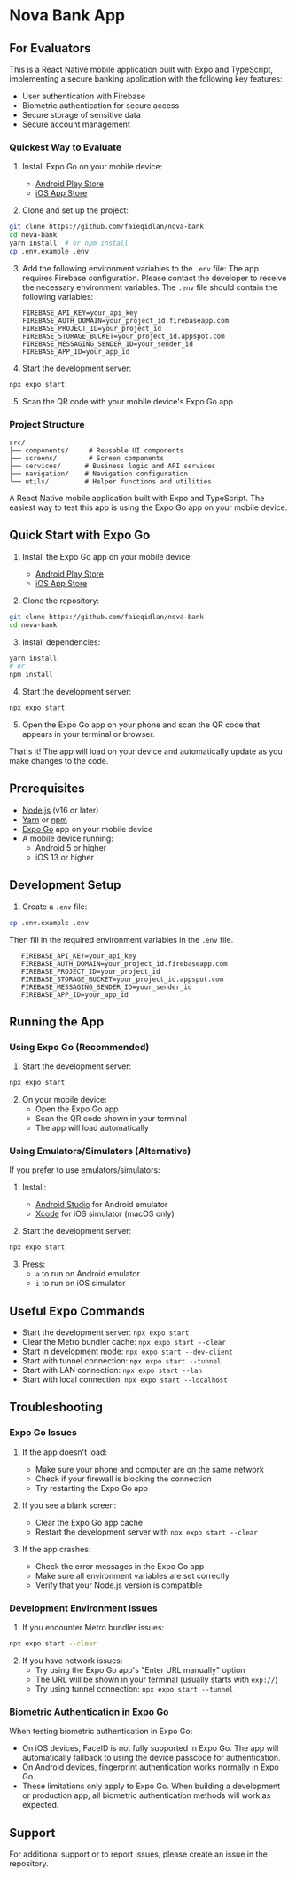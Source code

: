 # Nova Bank App

## For Evaluators

This is a React Native mobile application built with Expo and TypeScript, implementing a secure banking application with the following key features:

- User authentication with Firebase
- Biometric authentication for secure access
- Secure storage of sensitive data
- Secure account management

### Quickest Way to Evaluate

1. Install Expo Go on your mobile device:
   - [Android Play Store](https://play.google.com/store/apps/details?id=host.exp.exponent)
   - [iOS App Store](https://apps.apple.com/us/app/expo-go/id982107779)

2. Clone and set up the project:
```bash
git clone https://github.com/faieqidlan/nova-bank
cd nova-bank
yarn install  # or npm install
cp .env.example .env
```

3. Add the following environment variables to the `.env` file:
   The app requires Firebase configuration. Please contact the developer to receive the necessary environment variables.
   The `.env` file should contain the following variables:
   ```
   FIREBASE_API_KEY=your_api_key
   FIREBASE_AUTH_DOMAIN=your_project_id.firebaseapp.com
   FIREBASE_PROJECT_ID=your_project_id
   FIREBASE_STORAGE_BUCKET=your_project_id.appspot.com
   FIREBASE_MESSAGING_SENDER_ID=your_sender_id
   FIREBASE_APP_ID=your_app_id
   ```

4. Start the development server:
```bash
npx expo start
```

5. Scan the QR code with your mobile device's Expo Go app

### Project Structure

```
src/
├── components/     # Reusable UI components
├── screens/        # Screen components
├── services/      # Business logic and API services
├── navigation/    # Navigation configuration
└── utils/         # Helper functions and utilities
```

A React Native mobile application built with Expo and TypeScript. The easiest way to test this app is using the Expo Go app on your mobile device.

## Quick Start with Expo Go

1. Install the Expo Go app on your mobile device:
   - [Android Play Store](https://play.google.com/store/apps/details?id=host.exp.exponent)
   - [iOS App Store](https://apps.apple.com/us/app/expo-go/id982107779)

2. Clone the repository:
```bash
git clone https://github.com/faieqidlan/nova-bank
cd nova-bank
```

3. Install dependencies:
```bash
yarn install
# or
npm install
```

4. Start the development server:
```bash
npx expo start
```

5. Open the Expo Go app on your phone and scan the QR code that appears in your terminal or browser.

That's it! The app will load on your device and automatically update as you make changes to the code.

## Prerequisites

- [Node.js](https://nodejs.org/) (v16 or later)
- [Yarn](https://yarnpkg.com/) or [npm](https://www.npmjs.com/)
- [Expo Go](https://expo.dev/client) app on your mobile device
- A mobile device running:
  - Android 5 or higher
  - iOS 13 or higher

## Development Setup

1. Create a `.env` file:
```bash
cp .env.example .env
```
Then fill in the required environment variables in the `.env` file.
```
   FIREBASE_API_KEY=your_api_key
   FIREBASE_AUTH_DOMAIN=your_project_id.firebaseapp.com
   FIREBASE_PROJECT_ID=your_project_id
   FIREBASE_STORAGE_BUCKET=your_project_id.appspot.com
   FIREBASE_MESSAGING_SENDER_ID=your_sender_id
   FIREBASE_APP_ID=your_app_id
```

## Running the App

### Using Expo Go (Recommended)

1. Start the development server:
```bash
npx expo start
```

2. On your mobile device:
   - Open the Expo Go app
   - Scan the QR code shown in your terminal
   - The app will load automatically

### Using Emulators/Simulators (Alternative)

If you prefer to use emulators/simulators:

1. Install:
   - [Android Studio](https://developer.android.com/studio) for Android emulator
   - [Xcode](https://developer.apple.com/xcode/) for iOS simulator (macOS only)

2. Start the development server:
```bash
npx expo start
```

3. Press:
   - `a` to run on Android emulator
   - `i` to run on iOS simulator

## Useful Expo Commands

- Start the development server: `npx expo start`
- Clear the Metro bundler cache: `npx expo start --clear`
- Start in development mode: `npx expo start --dev-client`
- Start with tunnel connection: `npx expo start --tunnel`
- Start with LAN connection: `npx expo start --lan`
- Start with local connection: `npx expo start --localhost`

## Troubleshooting

### Expo Go Issues

1. If the app doesn't load:
   - Make sure your phone and computer are on the same network
   - Check if your firewall is blocking the connection
   - Try restarting the Expo Go app

2. If you see a blank screen:
   - Clear the Expo Go app cache
   - Restart the development server with `npx expo start --clear`

3. If the app crashes:
   - Check the error messages in the Expo Go app
   - Make sure all environment variables are set correctly
   - Verify that your Node.js version is compatible

### Development Environment Issues

1. If you encounter Metro bundler issues:
```bash
npx expo start --clear
```

2. If you have network issues:
   - Try using the Expo Go app's "Enter URL manually" option
   - The URL will be shown in your terminal (usually starts with `exp://`)
   - Try using tunnel connection: `npx expo start --tunnel`

### Biometric Authentication in Expo Go

When testing biometric authentication in Expo Go:
- On iOS devices, FaceID is not fully supported in Expo Go. The app will automatically fallback to using the device passcode for authentication.
- On Android devices, fingerprint authentication works normally in Expo Go.
- These limitations only apply to Expo Go. When building a development or production app, all biometric authentication methods will work as expected.

## Support

For additional support or to report issues, please create an issue in the repository.